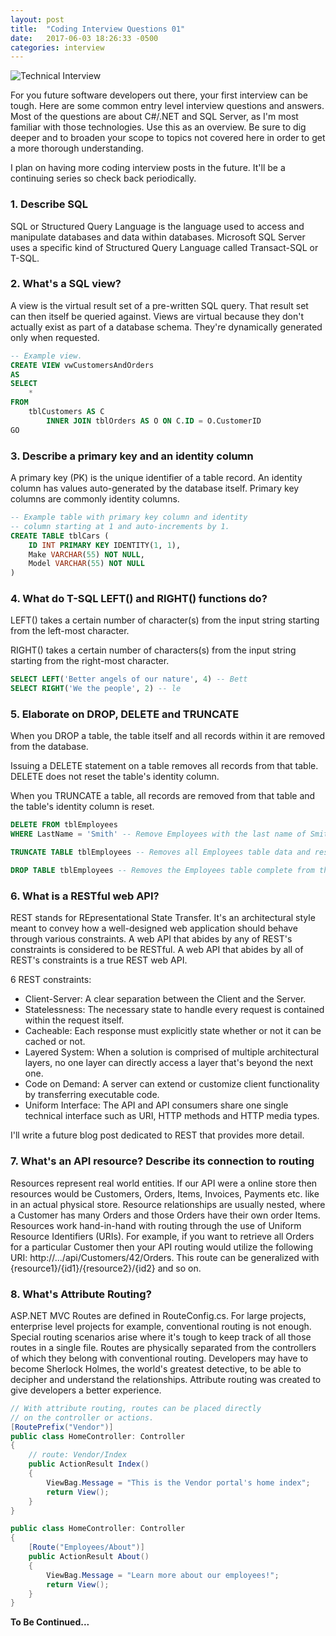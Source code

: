 ```yaml
---
layout: post
title:  "Coding Interview Questions 01"
date:   2017-06-03 18:26:33 -0500
categories: interview
---
```


![Technical Interview][TechnicalInterview]

For you future software developers out there, your first interview can be tough. Here are some common entry level interview questions and answers. Most of the questions are about C#/.NET and SQL Server, as I'm most familiar with those technologies. Use this as an overview. Be sure to dig deeper and to broaden your scope to topics not covered here in order to get a more thorough understanding.

I plan on having more coding interview posts in the future. It'll be a continuing series so check back periodically.

### 1. Describe SQL

SQL or Structured Query Language is the language used to access and manipulate databases and data within databases. Microsoft SQL Server uses a specific kind of Structured Query Language called Transact-SQL or T-SQL. 

### 2. What's a SQL view?

A view is the virtual result set of a pre-written SQL query. That result set can then itself be queried against. Views are virtual because they don't actually exist as part of a database schema. They're dynamically generated only when requested.

```sql
-- Example view.
CREATE VIEW vwCustomersAndOrders
AS
SELECT 
    *
FROM 
    tblCustomers AS C 
        INNER JOIN tblOrders AS O ON C.ID = O.CustomerID
GO
```

### 3. Describe a primary key and an identity column

A primary key (PK) is the unique identifier of a table record. An identity column has values auto-generated by the database itself. Primary key columns are commonly identity columns.

```sql
-- Example table with primary key column and identity 
-- column starting at 1 and auto-increments by 1.
CREATE TABLE tblCars (
    ID INT PRIMARY KEY IDENTITY(1, 1),
    Make VARCHAR(55) NOT NULL,
    Model VARCHAR(55) NOT NULL
)
```

### 4. What do T-SQL LEFT() and RIGHT() functions do?

LEFT() takes a certain number of character(s) from the input string starting from the left-most character.

RIGHT() takes a certain number of characters(s) from the input string starting from the right-most character.

```sql
SELECT LEFT('Better angels of our nature', 4) -- Bett
SELECT RIGHT('We the people', 2) -- le
```

### 5. Elaborate on DROP, DELETE and TRUNCATE

When you DROP a table, the table itself and all records within it are removed from the database. 

Issuing a DELETE statement on a table removes all records from that table. DELETE does not reset the table's identity column.

When you TRUNCATE a table, all records are removed from that table and the table's identity column is reset.

```sql
DELETE FROM tblEmployees
WHERE LastName = 'Smith' -- Remove Employees with the last name of Smith.

TRUNCATE TABLE tblEmployees -- Removes all Employees table data and resets identity column.

DROP TABLE tblEmployees -- Removes the Employees table complete from the database.
```

### 6. What is a RESTful web API?

REST stands for REpresentational State Transfer. It's an architectural style meant to convey how a well-designed web application should behave through various constraints. A web API that abides by any of REST's constraints is considered to be RESTful. A web API that abides by all of REST's constraints is a true REST web API.

6 REST constraints:
- Client-Server: A clear separation between the Client and the Server.
- Statelessness: The necessary state to handle every request is contained within the request itself.
- Cacheable: Each response must explicitly state whether or not it can be cached or not.
- Layered System: When a solution is comprised of multiple architectural layers, no one layer can directly access a layer that's beyond the next one.
- Code on Demand: A server can extend or customize client functionality by transferring executable code.
- Uniform Interface: The API and API consumers share one single technical interface such as URI, HTTP methods and HTTP media types.

I'll write a future blog post dedicated to REST that provides more detail.

### 7. What's an API resource? Describe its connection to routing

Resources represent real world entities. If our API were a online store then resources would be Customers, Orders, Items, Invoices, Payments etc. like in an actual physical store. Resource relationships are usually nested, where a Customer has many Orders and those Orders have their own order Items. Resources work hand-in-hand with routing through the use of Uniform Resource Identifiers (URIs). For example, if you want to retrieve all Orders for a particular Customer then your API routing would utilize the following URI: http://.../api/Customers/42/Orders. This route can be generalized with {resource1}/{id1}/{resource2}/{id2} and so on.

### 8. What's Attribute Routing?

ASP.NET MVC Routes are defined in RouteConfig.cs. For large projects, enterprise level projects for example, conventional routing is not enough. Special routing scenarios arise where it's tough to keep track of all those routes in a single file. Routes are physically separated from the controllers of which they belong with conventional routing. Developers may have to become Sherlock Holmes, the world's greatest detective, to be able to decipher and understand the relationships. Attribute routing was created to give developers a better experience.  

```cs
// With attribute routing, routes can be placed directly
// on the controller or actions.
[RoutePrefix("Vendor")]
public class HomeController: Controller 
{
    // route: Vendor/Index
    public ActionResult Index() 
    {
        ViewBag.Message = "This is the Vendor portal's home index";
        return View();
    }
}

public class HomeController: Controller
{
    [Route("Employees/About")]
    public ActionResult About() 
    {
        ViewBag.Message = "Learn more about our employees!";
        return View();
    }
}
```   


**To Be Continued...**

[TechnicalInterview]: https://putadesign.vn/wp-content/uploads/2016/03/slide3.jpg
